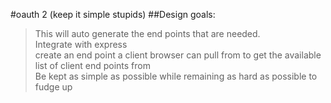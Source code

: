 

#oauth 2 (keep it simple stupids)
##Design goals:
>This will auto generate the end points that are needed. <br>
>Integrate with express<br>
>create an end point a client browser can pull from to get the available list of client end points from<br>
>Be kept as simple as possible while remaining as hard as possible to fudge up <br>

